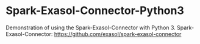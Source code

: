 # Spark-Exasol-Connector-Python3
Demonstration of using the Spark-Exasol-Connector with Python 3. Spark-Exasol-Connector: https://github.com/exasol/spark-exasol-connector
